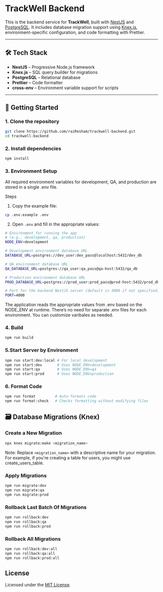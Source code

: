 # TrackWell Backend

This is the backend service for **TrackWell**, built with [NestJS](https://nestjs.com/) and [PostgreSQL](https://www.postgresql.org/). It includes database migration support using [Knex.js](https://knexjs.org/), environment-specific configuration, and code formatting with Prettier.

---

## 🛠️ Tech Stack

- **NestJS** – Progressive Node.js framework
- **Knex.js** – SQL query builder for migrations
- **PostgreSQL** – Relational database
- **Prettier** – Code formatter
- **cross-env** – Environment variable support for scripts

---
## 🚀 Getting Started

### 1. Clone the repository

```bash
git clone https://github.com/raiResham/trackwell-backend.git
cd trackwell-backend
```

### 2. Install dependencies

```bash
npm install
```
### 3.  Environment Setup

All required environment variables for development, QA, and production are stored in a single .env file.

Steps  
1. Copy the example file:
``` bash
cp .env.example .env
```
2. Open `.env` and fill in the appropriate values:
``` bash
# Environment for running the app
# (e.g., development, qa, production)
NODE_ENV=development

# Development environment database URL
DATABASE_URL=postgres://dev_user:dev_pass@localhost:5432/dev_db

# QA environment database URL
QA_DATABASE_URL=postgres://qa_user:qa_pass@qa-host:5432/qa_db

# Production environment database URL
PROD_DATABASE_URL=postgres://prod_user:prod_pass@prod-host:5432/prod_db

# Port for the backend NestJS server (default is 3000 if not specified)
PORT=4000
```
The application reads the appropriate values from .env based on the NODE_ENV at runtime. There’s no need for separate .env files for each environment.
You can customize varibales as needed.

### 4. Build
``` bash
npm run build
```

### 5.Start Server by Environment
``` bash
npm run start:dev:local # For local development
npm run start:dev       # Uses NODE_ENV=development
npm run start:qa        # Uses NODE_ENV=qa
npm run start:prod      # Uses NODE_ENV=production
```


### 6. Format Code
``` bash
npm run format         # Auto-formats code
npm run format:check   # Checks formatting without modifying files
```

## 🗃️ Database Migrations (Knex)
### Create a New Migration
``` bash
npx knex migrate:make <migration_name>

```
Note: Replace `<migration_name>` with a descriptive name for your migration. For example, if you're creating a table for users, you might use create_users_table.

### Apply Migrations
``` bash
npm run migrate:dev
npm run migrate:qa
npm run migrate:prod
```

### Rollback Last Batch Of Migrations
``` bash
npm run rollback:dev
npm run rollback:qa
npm run rollback:prod
```

### Rollback All Migrations
``` bash
npm run rollback:dev:all
npm run rollback:qa:all
npm run rollback:prod:all
``` 


## License

Licensed under the [MIT License](LICENSE).

